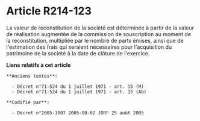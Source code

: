 # Article R214-123

La valeur de reconstitution de la société est déterminée à partir de la valeur de réalisation augmentée de la commission de
souscription au moment de la reconstitution, multipliée par le nombre de parts émises, ainsi que de l'estimation des frais
qui seraient nécessaires pour l'acquisition du patrimoine de la société à la date de clôture de l'exercice.

**Liens relatifs à cet article**

	**Anciens textes**:

	  - Décret n°71-524 du 1 juillet 1971 - art. 15 (M)
	  - Décret n°71-524 du 1 juillet 1971 - art. 15 (Ab)

	**Codifié par**:

	  - Décret n°2005-1007 2005-08-02 JORF 25 août 2005

